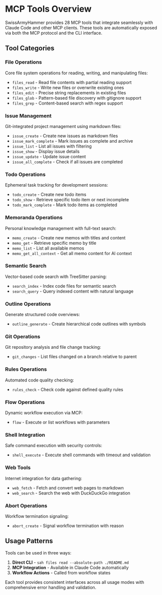 # MCP Tools Overview

SwissArmyHammer provides 28 MCP tools that integrate seamlessly with Claude Code and other MCP clients. These tools are automatically exposed via both the MCP protocol and the CLI interface.

## Tool Categories

### File Operations
Core file system operations for reading, writing, and manipulating files:
- `files_read` - Read file contents with partial reading support
- `files_write` - Write new files or overwrite existing ones
- `files_edit` - Precise string replacements in existing files
- `files_glob` - Pattern-based file discovery with gitignore support
- `files_grep` - Content-based search with regex support

### Issue Management
Git-integrated project management using markdown files:
- `issue_create` - Create new issues as markdown files
- `issue_mark_complete` - Mark issues as complete and archive
- `issue_list` - List all issues with filtering
- `issue_show` - Display issue details
- `issue_update` - Update issue content
- `issue_all_complete` - Check if all issues are completed

### Todo Operations
Ephemeral task tracking for development sessions:
- `todo_create` - Create new todo items
- `todo_show` - Retrieve specific todo item or next incomplete
- `todo_mark_complete` - Mark todo items as completed

### Memoranda Operations
Personal knowledge management with full-text search:
- `memo_create` - Create new memos with titles and content
- `memo_get` - Retrieve specific memo by title
- `memo_list` - List all available memos
- `memo_get_all_context` - Get all memo content for AI context

### Semantic Search
Vector-based code search with TreeSitter parsing:
- `search_index` - Index code files for semantic search
- `search_query` - Query indexed content with natural language

### Outline Operations
Generate structured code overviews:
- `outline_generate` - Create hierarchical code outlines with symbols

### Git Operations
Git repository analysis and file change tracking:
- `git_changes` - List files changed on a branch relative to parent

### Rules Operations
Automated code quality checking:
- `rules_check` - Check code against defined quality rules

### Flow Operations
Dynamic workflow execution via MCP:
- `flow` - Execute or list workflows with parameters

### Shell Integration
Safe command execution with security controls:
- `shell_execute` - Execute shell commands with timeout and validation

### Web Tools
Internet integration for data gathering:
- `web_fetch` - Fetch and convert web pages to markdown
- `web_search` - Search the web with DuckDuckGo integration

### Abort Operations
Workflow termination signaling:
- `abort_create` - Signal workflow termination with reason

## Usage Patterns

Tools can be used in three ways:

1. **Direct CLI** - `sah files read --absolute-path ./README.md`
2. **MCP Integration** - Available in Claude Code automatically
3. **Workflow Actions** - Called from workflow states

Each tool provides consistent interfaces across all usage modes with comprehensive error handling and validation.